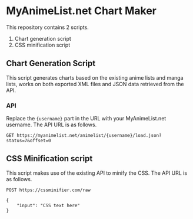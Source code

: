# MyAnimeList.net Chart Maker

This repository contains 2 scripts.

1. Chart generation script
2. CSS minification script

## Chart Generation Script

This script generates charts based on the existing anime lists and manga lists, works on both exported XML files and JSON data retrieved from the API.

### API

Replace the `{username}` part in the URL with your MyAnimeList.net username. The API URL is as follows.

```
GET https://myanimelist.net/animelist/{username}/load.json?status=7&offset=0
```

## CSS Minification script

This script makes use of the existing API to minify the CSS. The API URL is as follows.

```
POST https://cssminifier.com/raw

{
    "input": "CSS text here"
}
```
